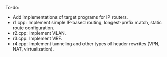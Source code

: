 To-do:
- Add implementations of target programs for IP routers.
- r1.cpp: Implement simple IP-based routing, longest-prefix match, static route
  configuration.
- r2.cpp: Implement VLAN.
- r3.cpp: Implement VRF.
- r4.cpp: Implement tunneling and other types of header rewrites (VPN, NAT,
  virtualization).
